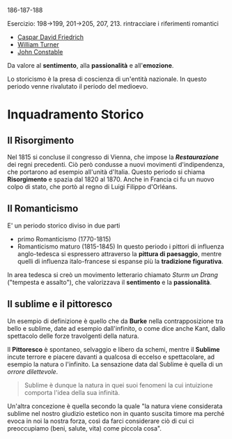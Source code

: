 186-187-188

Esercizio: 198->199, 201->205, 207, 213. rintracciare i riferimenti romantici
- [Caspar David Friedrich](Caspar%20David%20Friedrich.md)
- [William Turner](William%20Turner.md)
- [John Constable](John%20Constable.md)

Da valore al **sentimento**, alla **passionalità** e all'**emozione**.

Lo storicismo è la presa di coscienza di un'entità nazionale.
In questo periodo venne rivalutato il periodo del medioevo.
# Inquadramento Storico
## Il Risorgimento
Nel 1815 si concluse il congresso di Vienna, che impose la **_Restaurazione_** dei regni precedenti.
Ciò però condusse a nuovi movimenti d'indipendenza, che portarono ad esempio all'unità d'Italia. Questo periodo si chiama **Risorgimento** e spazia dal 1820 al 1870.
Anche in Francia ci fu un nuovo colpo di stato, che portò al regno di Luigi Filippo d'Orléans.
## Il Romanticismo
E' un periodo storico diviso in due parti
- primo Romanticismo (1770-1815)
- Romanticismo maturo (1815-1845)
In questo periodo i pittori di influenza anglo-tedesca si espressero attraverso la **pittura di paesaggio**, mentre quelli di influenza italo-francese si espanse più la **tradizione figurativa**.

In area tedesca si creò un movimento letterario chiamato *Sturm un Drang* ("tempesta e assalto"), che valorizzava il **sentimento** e la **passionalità**.

## Il sublime e il pittoresco
Un esempio di definizione è quello che da **Burke** nella contrapposizione tra bello e sublime, date ad esempio dall'infinito, o come dice anche Kant, dallo spettacolo delle forze travolgenti della natura.

Il **Pittoresco** è spontaneo, selvaggio e libero da schemi, mentre il **Sublime** incute terrore e piacere davanti a qualcosa di eccelso e spettacolare, ad esempio la natura o l'infinito. La sensazione data dal Sublime è quella di un *orrore dilettevole*.

> Sublime è dunque la natura in quei suoi fenomeni la cui intuizione comporta l'idea della sua infinità.

Un'altra concezione è quella secondo la quale "la natura viene considerata sublime nel nostro giudizio estetico non in quanto suscita timore ma perché evoca in noi la nostra forza, così da farci considerare ciò di cui ci preoccupiamo (beni, salute, vita) come piccola cosa".

